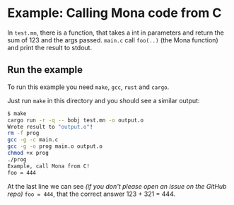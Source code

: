 # Example: Calling Mona code from C

In `test.mn`, there is a function, that takes a int in parameters and return the sum of 123 and the args passed.
`main.c` call `foo(..)` (the Mona function) and print the result to stdout.

## Run the example
To run this example you need `make`, `gcc`, `rust` and `cargo`.

Just run `make` in this directory and you should see a similar output:
```bash
$ make
cargo run -r -q -- bobj test.mn -o output.o
Wrote result to "output.o"!
rm -f prog
gcc -g -c main.c
gcc -g -o prog main.o output.o
chmod +x prog
./prog
Example, call Mona from C!
foo = 444
```

At the last line we can see *(if you don't please open an issue on the GitHub repo)* `foo = 444`, that the correct answer 123 + 321 = 444.